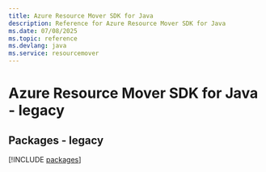 ```yaml
---
title: Azure Resource Mover SDK for Java
description: Reference for Azure Resource Mover SDK for Java
ms.date: 07/08/2025
ms.topic: reference
ms.devlang: java
ms.service: resourcemover
---
```

# Azure Resource Mover SDK for Java - legacy
## Packages - legacy
[!INCLUDE [packages](resource-mover-index.md)]